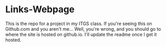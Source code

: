 # Links-Webpage

This is the repo for a project in my ITGS class. If you're seeing this on Github.com and you aren't me...
Well, you're wrong, and you should go to where the site is hosted on github.io. I'll update the readme once I get it hosted.
